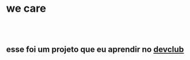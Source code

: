 <h1>we care</h1>
<br>
<br>
<h2>esse foi um projeto que eu aprendir no <a href="https://rodolfomori.com.br/devclub">devclub</a>
